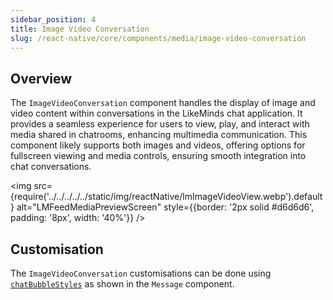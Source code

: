 ```yaml
---
sidebar_position: 4
title: Image Video Conversation
slug: /react-native/core/components/media/image-video-conversation
---
```


## Overview

The `ImageVideoConversation` component handles the display of image and video content within conversations in the LikeMinds chat application. It provides a seamless experience for users to view, play, and interact with media shared in chatrooms, enhancing multimedia communication. This component likely supports both images and videos, offering options for fullscreen viewing and media controls, ensuring smooth integration into chat conversations.

<img
src={require('../../../../../static/img/reactNative/lmImageVideoView.webp').default}
alt="LMFeedMediaPreviewScreen"
style={{border: '2px solid #d6d6d6', padding: '8px', width: '40%'}}
/>

## Customisation

The `ImageVideoConversation` customisations can be done using [`chatBubbleStyles`](../Message/LMChatroomMessage.md/#customisations) as shown in the `Message` component.
